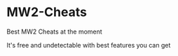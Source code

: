 # MW2-Cheats

Best MW2 Cheats at the moment

It's free and undetectable with best features you can get
